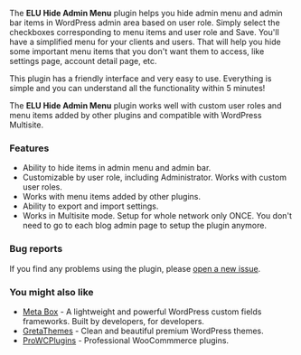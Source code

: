 The **ELU Hide Admin Menu** plugin helps you hide admin menu and admin bar items in WordPress admin area based on user role. Simply select the checkboxes corresponding to menu items and user role and Save. You'll have a simplified menu for your clients and users. That will help you hide some important menu items that you don't want them to access, like settings page, account detail page, etc.

This plugin has a friendly interface and very easy to use. Everything is simple and you can understand all the functionality within 5 minutes!

The **ELU Hide Admin Menu** plugin works well with custom user roles and menu items added by other plugins and compatible with WordPress Multisite.

### Features

- Ability to hide items in admin menu and admin bar.
- Customizable by user role, including Administrator. Works with custom user roles.
- Works with menu items added by other plugins.
- Ability to export and import settings.
- Works in Multisite mode. Setup for whole network only ONCE. You don't need to go to each blog admin page to setup the plugin anymore.

### Bug reports

If you find any problems using the plugin, please [open a new issue](https://github.com/elightup/elu-hide-admin-menu).

### You might also like

- [Meta Box](https://metabox.io) - A lightweight and powerful WordPress custom fields frameworks. Built by developers, for developers.
- [GretaThemes](https://gretathemes.com) - Clean and beautiful premium WordPress themes.
- [ProWCPlugins](https://prowcplugins.com) - Professional WooCommmerce plugins.